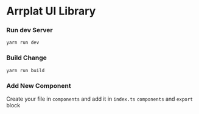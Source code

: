 # Arrplat UI Library

### Run dev Server

```shell script
yarn run dev
```

### Build Change

```shell
yarn run build
```

### Add New Component

Create your file in `components` and add it in `index.ts` `components` and `export` block
